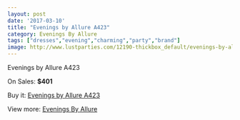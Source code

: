 ```yaml
---
layout: post
date: '2017-03-10'
title: "Evenings by Allure A423"
category: Evenings By Allure
tags: ["dresses","evening","charming","party","brand"]
image: http://www.lustparties.com/12190-thickbox_default/evenings-by-allure-a423.jpg
---
```

Evenings by Allure A423

On Sales: **$401**
<a href="https://www.lustparties.com/en/evenings-by-allure/4427-evenings-by-allure-a423.html"><amp-img layout="responsive" width="600" height="600" src="//www.lustparties.com/12190-thickbox_default/evenings-by-allure-a423.jpg" alt="Evenings by Allure A423 0" /></a>
<a href="https://www.lustparties.com/en/evenings-by-allure/4427-evenings-by-allure-a423.html"><amp-img layout="responsive" width="600" height="600" src="//www.lustparties.com/12192-thickbox_default/evenings-by-allure-a423.jpg" alt="Evenings by Allure A423 1" /></a>
<a href="https://www.lustparties.com/en/evenings-by-allure/4427-evenings-by-allure-a423.html"><amp-img layout="responsive" width="600" height="600" src="//www.lustparties.com/12191-thickbox_default/evenings-by-allure-a423.jpg" alt="Evenings by Allure A423 2" /></a>

Buy it: [Evenings by Allure A423](https://www.lustparties.com/en/evenings-by-allure/4427-evenings-by-allure-a423.html "Evenings by Allure A423")

View more: [Evenings By Allure](https://www.lustparties.com/en/23-evenings-by-allure "Evenings By Allure")